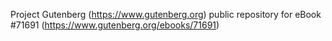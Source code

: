 Project Gutenberg (https://www.gutenberg.org) public repository
for eBook #71691 (https://www.gutenberg.org/ebooks/71691)
